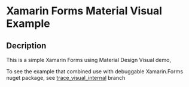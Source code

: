 # Xamarin Forms Material Visual Example

## Decription

This is a simple Xamarin Forms using Material Design Visual demo,

To see the example that combined use with debuggable Xamarin.Forms nuget package, see [trace_visual_internal](../tree/trace_visual_internal) branch
